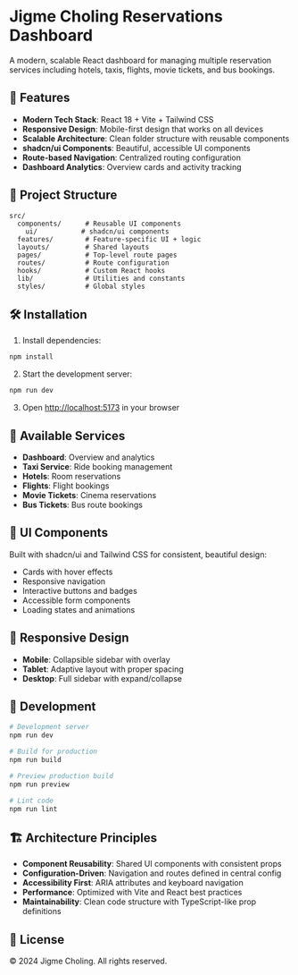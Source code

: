 # Jigme Choling Reservations Dashboard

A modern, scalable React dashboard for managing multiple reservation services including hotels, taxis, flights, movie tickets, and bus bookings.

## 🚀 Features

- **Modern Tech Stack**: React 18 + Vite + Tailwind CSS
- **Responsive Design**: Mobile-first design that works on all devices
- **Scalable Architecture**: Clean folder structure with reusable components
- **shadcn/ui Components**: Beautiful, accessible UI components
- **Route-based Navigation**: Centralized routing configuration
- **Dashboard Analytics**: Overview cards and activity tracking

## 📁 Project Structure

```
src/
  components/      # Reusable UI components
    ui/           # shadcn/ui components
  features/        # Feature-specific UI + logic
  layouts/         # Shared layouts
  pages/           # Top-level route pages
  routes/          # Route configuration
  hooks/           # Custom React hooks
  lib/             # Utilities and constants
  styles/          # Global styles
```

## 🛠️ Installation

1. Install dependencies:
```bash
npm install
```

2. Start the development server:
```bash
npm run dev
```

3. Open [http://localhost:5173](http://localhost:5173) in your browser

## 🎯 Available Services

- **Dashboard**: Overview and analytics
- **Taxi Service**: Ride booking management
- **Hotels**: Room reservations
- **Flights**: Flight bookings
- **Movie Tickets**: Cinema reservations
- **Bus Tickets**: Bus route bookings

## 🎨 UI Components

Built with shadcn/ui and Tailwind CSS for consistent, beautiful design:

- Cards with hover effects
- Responsive navigation
- Interactive buttons and badges
- Accessible form components
- Loading states and animations

## 📱 Responsive Design

- **Mobile**: Collapsible sidebar with overlay
- **Tablet**: Adaptive layout with proper spacing
- **Desktop**: Full sidebar with expand/collapse

## 🔧 Development

```bash
# Development server
npm run dev

# Build for production
npm run build

# Preview production build
npm run preview

# Lint code
npm run lint
```

## 🏗️ Architecture Principles

- **Component Reusability**: Shared UI components with consistent props
- **Configuration-Driven**: Navigation and routes defined in central config
- **Accessibility First**: ARIA attributes and keyboard navigation
- **Performance**: Optimized with Vite and React best practices
- **Maintainability**: Clean code structure with TypeScript-like prop definitions

## 📄 License

© 2024 Jigme Choling. All rights reserved.
